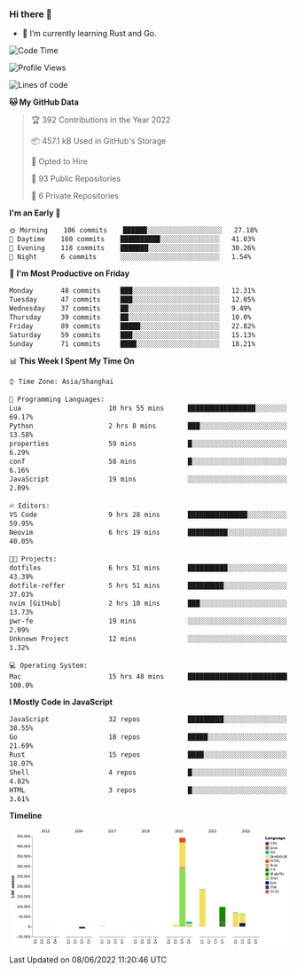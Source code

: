 ### Hi there 👋

- 🌱 I’m currently learning Rust and Go.

<!--START_SECTION:waka-->
![Code Time](http://img.shields.io/badge/Code%20Time-411%20hrs%2010%20mins-blue)

![Profile Views](http://img.shields.io/badge/Profile%20Views-1-blue)

![Lines of code](https://img.shields.io/badge/From%20Hello%20World%20I%27ve%20Written-895%20Thousand%20lines%20of%20code-blue)

**🐱 My GitHub Data** 

> 🏆 392 Contributions in the Year 2022
 > 
> 📦 457.1 kB Used in GitHub's Storage 
 > 
> 💼 Opted to Hire
 > 
> 📜 93 Public Repositories 
 > 
> 🔑 6 Private Repositories  
 > 
**I'm an Early 🐤** 

```text
🌞 Morning    106 commits    ██████░░░░░░░░░░░░░░░░░░░   27.18% 
🌆 Daytime    160 commits    ██████████░░░░░░░░░░░░░░░   41.03% 
🌃 Evening    118 commits    ███████░░░░░░░░░░░░░░░░░░   30.26% 
🌙 Night      6 commits      ░░░░░░░░░░░░░░░░░░░░░░░░░   1.54%

```
📅 **I'm Most Productive on Friday** 

```text
Monday       48 commits     ███░░░░░░░░░░░░░░░░░░░░░░   12.31% 
Tuesday      47 commits     ███░░░░░░░░░░░░░░░░░░░░░░   12.05% 
Wednesday    37 commits     ██░░░░░░░░░░░░░░░░░░░░░░░   9.49% 
Thursday     39 commits     ██░░░░░░░░░░░░░░░░░░░░░░░   10.0% 
Friday       89 commits     █████░░░░░░░░░░░░░░░░░░░░   22.82% 
Saturday     59 commits     ███░░░░░░░░░░░░░░░░░░░░░░   15.13% 
Sunday       71 commits     ████░░░░░░░░░░░░░░░░░░░░░   18.21%

```


📊 **This Week I Spent My Time On** 

```text
⌚︎ Time Zone: Asia/Shanghai

💬 Programming Languages: 
Lua                      10 hrs 55 mins      █████████████████░░░░░░░░   69.17% 
Python                   2 hrs 8 mins        ███░░░░░░░░░░░░░░░░░░░░░░   13.58% 
properties               59 mins             █░░░░░░░░░░░░░░░░░░░░░░░░   6.29% 
conf                     58 mins             █░░░░░░░░░░░░░░░░░░░░░░░░   6.16% 
JavaScript               19 mins             ░░░░░░░░░░░░░░░░░░░░░░░░░   2.09%

🔥 Editors: 
VS Code                  9 hrs 28 mins       ███████████████░░░░░░░░░░   59.95% 
Neovim                   6 hrs 19 mins       ██████████░░░░░░░░░░░░░░░   40.05%

🐱‍💻 Projects: 
dotfiles                 6 hrs 51 mins       ██████████░░░░░░░░░░░░░░░   43.39% 
dotfile-reffer           5 hrs 51 mins       █████████░░░░░░░░░░░░░░░░   37.03% 
nvim [GitHub]            2 hrs 10 mins       ███░░░░░░░░░░░░░░░░░░░░░░   13.73% 
pwr-fe                   19 mins             ░░░░░░░░░░░░░░░░░░░░░░░░░   2.09% 
Unknown Project          12 mins             ░░░░░░░░░░░░░░░░░░░░░░░░░   1.32%

💻 Operating System: 
Mac                      15 hrs 48 mins      █████████████████████████   100.0%

```

**I Mostly Code in JavaScript** 

```text
JavaScript               32 repos            █████████░░░░░░░░░░░░░░░░   38.55% 
Go                       18 repos            █████░░░░░░░░░░░░░░░░░░░░   21.69% 
Rust                     15 repos            ████░░░░░░░░░░░░░░░░░░░░░   18.07% 
Shell                    4 repos             █░░░░░░░░░░░░░░░░░░░░░░░░   4.82% 
HTML                     3 repos             █░░░░░░░░░░░░░░░░░░░░░░░░   3.61%

```


**Timeline**

![Chart not found](https://raw.githubusercontent.com/elton/elton/main/charts/bar_graph.png) 


 Last Updated on 08/06/2022 11:20:46 UTC
<!--END_SECTION:waka-->

<!--
**elton/elton** is a ✨ _special_ ✨ repository because its `README.md` (this file) appears on your GitHub profile.

Here are some ideas to get you started:

- 🔭 I’m currently working on ...
- 🌱 I’m currently learning ...
- 👯 I’m looking to collaborate on ...
- 🤔 I’m looking for help with ...
- 💬 Ask me about ...
- 📫 How to reach me: ...
- 😄 Pronouns: ...
- ⚡ Fun fact: ...
-->
